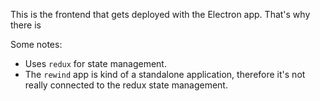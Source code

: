 This is the frontend that gets deployed with the Electron app. That's why there is

Some notes:

- Uses `redux` for state management.
- The `rewind` app is kind of a standalone application, therefore it's not really connected to the redux state
  management.
